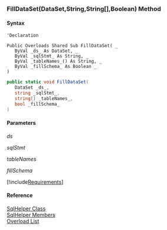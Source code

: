 ﻿### FillDataSet(DataSet,String,String\[\],Boolean) Method

#### Syntax

```vbnet
'Declaration

Public Overloads Shared Sub FillDataSet( _
   ByVal _ds_ As DataSet, _
   ByVal _sqlStmt_ As String, _
   ByVal _tableNames_() As String, _
   ByVal _fillSchema_ As Boolean _
) 
```

```csharp
public static void FillDataSet( 
   DataSet _ds_,
   string _sqlStmt_,
   string[] _tableNames_,
   bool _fillSchema_
)
```

#### Parameters

_ds_

_sqlStmt_

_tableNames_

_fillSchema_

[!include[Requirements](../partials/requirements.md)]

#### Reference

[SqlHelper Class](FChoice.Common~FChoice.Common.Data.SqlHelper.md)  
[SqlHelper Members](FChoice.Common~FChoice.Common.Data.SqlHelper_members.md)  
[Overload List](FChoice.Common~FChoice.Common.Data.SqlHelper~FillDataSet.md)